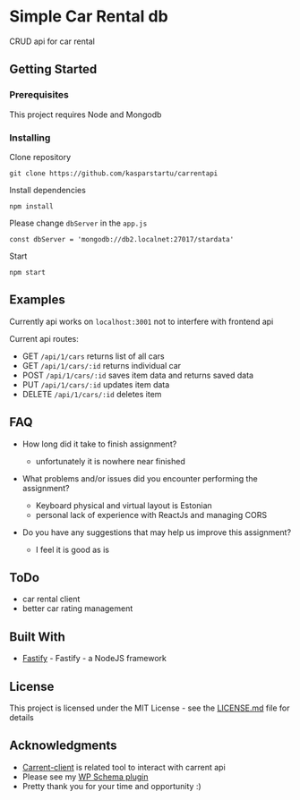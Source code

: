 # Simple Car Rental db

CRUD api for car rental

## Getting Started


### Prerequisites

This project requires Node and Mongodb

### Installing

Clone repository

```
git clone https://github.com/kasparstartu/carrentapi
```

Install dependencies

```
npm install
```

Please change `dbServer` in the `app.js`

```
const dbServer = 'mongodb://db2.localnet:27017/stardata'
```

Start


```
npm start
```

## Examples

Currently api works on `localhost:3001` not to interfere with frontend api

Current api routes:

* GET `/api/1/cars` returns list of all cars
* GET `/api/1/cars/:id` returns individual car
* POST `/api/1/cars/:id` saves item data and returns saved data
* PUT `/api/1/cars/:id` updates item data
* DELETE `/api/1/cars/:id` deletes item

## FAQ

* How long did it take to finish assignment?
  * unfortunately it is nowhere near finished

* What problems and/or issues did you encounter performing the assignment?
  * Keyboard physical and virtual layout is Estonian
  * personal lack of experience with ReactJs and managing CORS

* Do you have any suggestions that may help us improve this assignment?
  * I feel it is good as is

## ToDo

* car rental client
* better car rating management

## Built With

* [Fastify](https://github.com/fastify/fastify) - Fastify - a NodeJS framework

## License

This project is licensed under the MIT License - see the [LICENSE.md](LICENSE.md) file for details

## Acknowledgments

* [Carrent-client](https://github.com/kasparstartu/carrent-client) is related tool to interact with carrent api
* Please see my [WP Schema plugin](https://github.com/Milbergs/wp-schema-plugin)
* Pretty thank you for your time and opportunity :)
